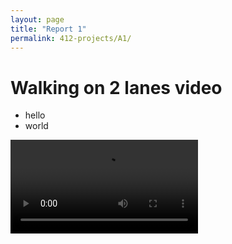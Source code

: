 ```yaml
---
layout: page
title: "Report 1"
permalink: 412-projects/A1/
---
```



# Walking on 2 lanes video
- hello 
- world
<video controls>
    <source src="{{ site.baseurl }}/assets/videos/412-exercise1-straight-line.mp4" type="video/mp4">
    Your browser does not support the video tag.
</video>

